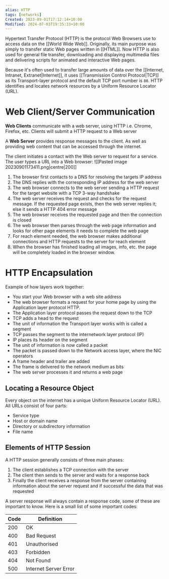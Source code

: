 ```yaml
---
alias: HTTP
tags: [networks]
Created: 2023-09-01T17:12:14+10:00
Modified: 2024-07-03T19:35:33+10:00
---
```

Hypertext Transfer Protocol (HTTP) is the protocol Web Browsers use to access data on the [[World Wide Web]]. Originally, its main purpose was simply to transfer static Web pages written in [[HTML]]. Now HTTP is also used for general file transfer, downloading and displaying multimedia files and delivering scripts for animated and interactive Web pages.

Because it's often used to transfer large amounts of data over the [[Internet, Intranet, Extranet|Internet]], it uses [[Transmission Control Protocol|TCP]] as its Transport-layer protocol and the default TCP port number is `80`. HTTP identifies and locates network resources by a Uniform Resource Locator (URL).

# Web Client/Server Communication
**Web Clients** communicate with a web server, using HTTP i.e. Chrome, Firefox, etc. Clients will submit a HTTP request to a Web server

A **Web Server** provides response messages to the client. As well as providing web content that can be accessed through the internet. 

The client initiates a contact with the Web server to request for a service. The user types a URL into a Web browser:
![[Pasted image 20230901173411.png|centre|200]]
1. The browser first contacts to a DNS for resolving the targets IP address
2. The DNS replies with the corresponding IP address for the web server
3. The web browser connects to the web server sending a HTTP request for the target website with a TCP 3-way handshake
4. The web server receives the request and checks for the request message. If the requested page exists, then the web server replies it; else it sends a HTTP 404 error message
5. The web browser receives the requested page and then the connection is closed
6. The web browser then parses through the web page information and looks for other page elements it needs to complete the web page
7. For reach element needed, the web browser makes additional connections and HTTP requests to the server for reach element
8. When the browser has finished loading all images, info, etc. the page will be completely loaded in the browser window.

# HTTP Encapsulation
Example of how layers work together:
- You start your Web browser with a web site address
- The web browser formats a request for your home page by using the Application layer protocol HTTP.
- The Application layer protocol passes the request down to the TCP
- TCP adds a head to the request
- The unit of information the Transport layer works with is called a segment
- TCP passes the segment to the internetwork layer protocol (IP)
- IP places its header on the segment
- The unit of information is now called a packet
- The packet is passed down to the Network access layer, where the NIC operators
- A frame header and trailer are added
- The frame is delivered to the network medium as bits 
- The web server processes it and returns a web page

## Locating a Resource Object
Every object on the internet has a unique Uniform Resource Locator (URL). All URLs consist of four parts:
- Service type
- Host or domain name
- Directory or subdirectory information
- File name

## Elements of HTTP Session
A HTTP session generally consists of three main phases:
1. The client establishes a TCP connection with the server
2. The client then sends to the server and waits for a response back
3. Finally the client receives a response from the server containing information about the server request and if successful the data that was requested

A server response will always contain a response code, some of these are important to know. Here is a small list of some important codes:

| Code | Definition            |
| ---- | --------------------- |
| 200  | OK                    |
| 400  | Bad Request           |
| 401  | Unauthorised          |
| 403  | Forbidden             |
| 404  | Not Found             |
| 500  | Internet Server Error |

